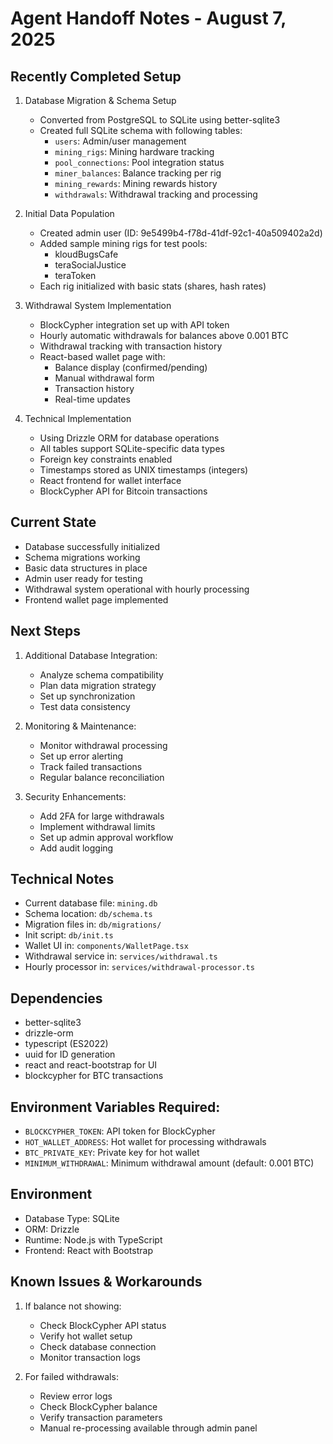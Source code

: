 # Agent Handoff Notes - August 7, 2025

## Recently Completed Setup
1. Database Migration & Schema Setup
   - Converted from PostgreSQL to SQLite using better-sqlite3
   - Created full SQLite schema with following tables:
     - `users`: Admin/user management
     - `mining_rigs`: Mining hardware tracking
     - `pool_connections`: Pool integration status
     - `miner_balances`: Balance tracking per rig
     - `mining_rewards`: Mining rewards history
     - `withdrawals`: Withdrawal tracking and processing

2. Initial Data Population
   - Created admin user (ID: 9e5499b4-f78d-41df-92c1-40a509402a2d)
   - Added sample mining rigs for test pools:
     - kloudBugsCafe
     - teraSocialJustice
     - teraToken
   - Each rig initialized with basic stats (shares, hash rates)

3. Withdrawal System Implementation
   - BlockCypher integration set up with API token
   - Hourly automatic withdrawals for balances above 0.001 BTC
   - Withdrawal tracking with transaction history
   - React-based wallet page with:
     - Balance display (confirmed/pending)
     - Manual withdrawal form
     - Transaction history
     - Real-time updates

4. Technical Implementation
   - Using Drizzle ORM for database operations
   - All tables support SQLite-specific data types
   - Foreign key constraints enabled
   - Timestamps stored as UNIX timestamps (integers)
   - React frontend for wallet interface
   - BlockCypher API for Bitcoin transactions

## Current State
- Database successfully initialized
- Schema migrations working
- Basic data structures in place
- Admin user ready for testing
- Withdrawal system operational with hourly processing
- Frontend wallet page implemented

## Next Steps
1. Additional Database Integration:
   - Analyze schema compatibility
   - Plan data migration strategy
   - Set up synchronization
   - Test data consistency

2. Monitoring & Maintenance:
   - Monitor withdrawal processing
   - Set up error alerting
   - Track failed transactions
   - Regular balance reconciliation

3. Security Enhancements:
   - Add 2FA for large withdrawals
   - Implement withdrawal limits
   - Set up admin approval workflow
   - Add audit logging

## Technical Notes
- Current database file: `mining.db`
- Schema location: `db/schema.ts`
- Migration files in: `db/migrations/`
- Init script: `db/init.ts`
- Wallet UI in: `components/WalletPage.tsx`
- Withdrawal service in: `services/withdrawal.ts`
- Hourly processor in: `services/withdrawal-processor.ts`

## Dependencies
- better-sqlite3
- drizzle-orm
- typescript (ES2022)
- uuid for ID generation
- react and react-bootstrap for UI
- blockcypher for BTC transactions

## Environment Variables Required:
- `BLOCKCYPHER_TOKEN`: API token for BlockCypher
- `HOT_WALLET_ADDRESS`: Hot wallet for processing withdrawals
- `BTC_PRIVATE_KEY`: Private key for hot wallet
- `MINIMUM_WITHDRAWAL`: Minimum withdrawal amount (default: 0.001 BTC)

## Environment
- Database Type: SQLite
- ORM: Drizzle
- Runtime: Node.js with TypeScript
- Frontend: React with Bootstrap

## Known Issues & Workarounds
1. If balance not showing:
   - Check BlockCypher API status
   - Verify hot wallet setup
   - Check database connection
   - Monitor transaction logs

2. For failed withdrawals:
   - Review error logs
   - Check BlockCypher balance
   - Verify transaction parameters
   - Manual re-processing available through admin panel

